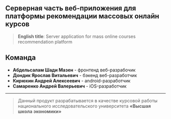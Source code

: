 ## Серверная часть веб-приложения для платформы рекомендации массовых онлайн курсов

> **English title**: Server application for mass online courses recommendation platform

## Команда

-   **Абдельсалам Шади Мазен** - фронтенд веб-разрабочик
-   **Дондик Ярослав Витальевич** - бэкенд веб-разработчик
-   **Кирюхин Андрей Алексеевич** - android-разработчик
-   **Самаренко Андрей Валерьевич** - iOS-разработчик

---

> Данный продукт разрабатывается в качестве курсовой работы национального исследовательского университета **«Высшая школа экономики»**<br/>
